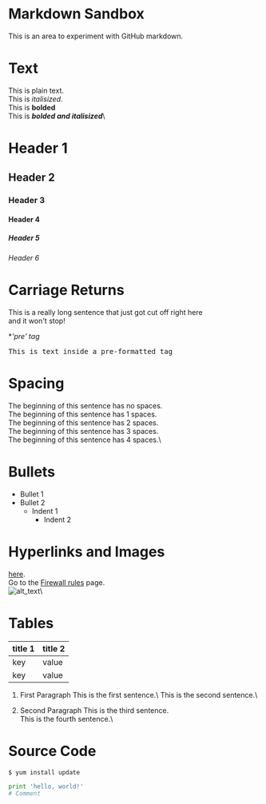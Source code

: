 # Markdown Sandbox
This is an area to experiment with GitHub markdown.

# Text
This is plain text.\
This is *italisized*.\
This is **bolded**\
This is ***bolded and italisized***\

#      Header 1
##     Header 2
###    Header 3
####   Header 4
#####  Header 5
###### Header 6

# Carriage Returns
This is a really long sentence that just got cut off right here \
and it won't stop!

**'pre' tag*
<pre>
This is text inside a pre-formatted tag
</pre>

# Spacing
The beginning of this sentence has no spaces.\
 The beginning of this sentence has 1 spaces.\
  The beginning of this sentence has 2 spaces.\
   The beginning of this sentence has 3 spaces.\
    The beginning of this sentence has 4 spaces.\

# Bullets
* Bullet 1
* Bullet 2
  * Indent 1
    * Indent 2

# Hyperlinks and Images
[link 1]: https://cloud.google.com\
[compute_vpn]: https://cloud.google.com/compute/docs/vpn/overview\
[here](https://cloud.google.com/sdk/gcloud/reference/compute/routers/update-bgp-peer).\
Go to the [Firewall rules](https://console.cloud.google.com/networking/firewalls) page.\
![alt_text](https://storage.googleapis.com/gcp-community/tutorials/using-cloud-vpn-with-cisco-asr/GCP-Cisco-ASR-Topology-Redundant.jpg)\

# Tables

| title 1 | title 2 |
----------|----------
| key     | value   |
| key     | value   |

1. First Paragraph
   This is the first sentence.\ 
   This is the second sentence.\

1. Second Paragraph
   This is the third sentence. \
   This is the fourth sentence.\

# Source Code

```
$ yum install update
```

```python
print 'hello, world!'
# Comment
```
